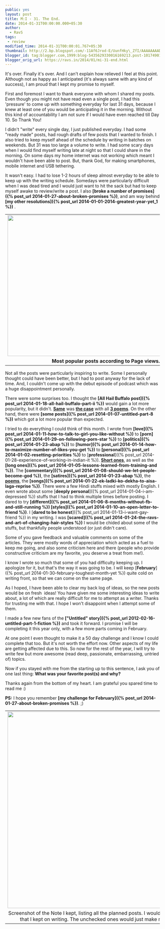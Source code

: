 ```yaml
---
public: yes
layout: post
title: M:I - 31. The End.
date: 2014-01-31T00:00:00.000+05:30
author:
  - RavS
tags:
 - review
modified_time: 2014-01-31T00:00:01.767+05:30
thumbnail: http://2.bp.blogspot.com/-11Af6Jrod-E/UunfHky\_ZfI/AAAAAAAADi8/dteqIyeIH38/s72-c/Blogger++An+Open+Source+Mind+++Posts+stats.png
blogger_id: tag:blogger.com,1999:blog-5435629330016169213.post-1017490149559300717
blogger_orig_url: https://ravs.in/2014/01/mi-31-end.html
---
```


It's over. Finally it's over. And I can't explain how relieved I feel at this point. Although not as happy as I anticipated (it's always same with any kind of success), I am proud that I kept my promise to myself.

First and foremost I want to thank everyone with whom I shared my posts. Even though you might not have read even a single post, I had this 'pressure' to come up with something everyday for last 31 days, because I knew at least one of you would be anticipating it in the morning. Without this kind of accountability I am not sure if I would have even reached till Day 10. So Thank You! 

I didn't "write" every single day, I just published everyday. I had some "ready made" posts, had rough drafts of few posts that I wanted to finish. I also tried to keep myself ahead of the schedule by writing in batches on weekends. But 31 was too large a volume to write. I had some scary days when I would find myself writing late at night so that I could share in the morning. On some days my home internet was not working which meant I wouldn't have been able to post. But, thank God, for making smartphones, mobile internet and USB tethering.

It wasn't easy. I had to lose 1-2 hours of sleep almost everyday to be able to keep up with the writing schedule. Somedays were particularly difficult when I was dead tired and I would just want to hit the sack but had to keep myself awake to review/write a post. I also **[broke a number of promises]({% post_url 2014-01-27-about-broken-promises %})**, and am way behind **[my other resolutions]({% post_url 2014-01-01-2014-greatest-year-yet_1 %})** .

<table align="center" cellpadding="0" cellspacing="0" class="tr-caption-container" style="margin-left: auto; margin-right: auto; text-align: center;"><tbody><tr><td style="text-align: center;"><a href="http://2.bp.blogspot.com/-11Af6Jrod-E/UunfHky_ZfI/AAAAAAAADi8/dteqIyeIH38/s1600/Blogger++An+Open+Source+Mind+++Posts+stats.png" imageanchor="1" style="margin-left: auto; margin-right: auto;"><img border="0" src="http://2.bp.blogspot.com/-11Af6Jrod-E/UunfHky_ZfI/AAAAAAAADi8/dteqIyeIH38/s1600/Blogger++An+Open+Source+Mind+++Posts+stats.png" height="459" width="640"></a></td></tr><tr><td class="tr-caption" style="text-align: center;"><b>Most popular posts according to Page views.</b></td></tr></tbody></table>


Not all the posts were particularly inspiring to write. Some I personally thought could have been better, but I had to post anyway for the lack of time. And, I couldn't come up with the debut episode of podcast which was a huge disappointment personally.

There were some surprises too. I thought the **[All Hail Buffalo post]({% post_url 2014-01-18-all-hail-buffalo-part-ii %})** would gain a lot more popularity, but it didn't. **[Same](http://1000sher.tumblr.com/post/72692916573)** was **[the case](http://1000sher.tumblr.com/post/73006542765/there-was-blood)** with all **[3 poems](http://1000sher.tumblr.com/post/73911163729/how-to-write-a-poem)**. On the other hand, there were **[some posts]({% post_url 2014-01-07-untitled-part-8 %})** which got a lot more popular than expected.

I tried to do everything I could think of this month. I wrote from **[love]({% post_url 2014-01-11-how-to-talk-to-girl-you-like-without %})** to **[porn]({% post_url 2014-01-29-on-following-porn-star %})** to **[politics]({% post_url 2014-01-23-abap %})** to **[humor]({% post_url 2014-01-14-how-to-maximize-number-of-likes-you-get %})** to **[personal]({% post_url 2014-01-02-resetting-priorities %})** to [**professional**]({% post_url 2014-01-28-experience-of-working-in-indian-it %}). [**Short ones**](https://medium.com/p/4413202712ad), as well as the **[long ones]({% post_url 2014-01-05-lessons-learned-from-training-and %})**. The **[commentary]({% post_url 2014-01-08-should-we-let-people-become-god %})**, the **[satires]({% post_url 2014-01-23-abap %})**, the **[poems](http://1000sher.tumblr.com/post/73006542765/there-was-blood)**, the **[songs]({% post_url 2014-01-22-ek-ladki-ko-dekha-to-aisa-laga-reprise %})**. There were a few Hindi stuffs mixed with mostly English. I even wrote about some [**deeply personal**]({% post_url 2014-01-04-i-am-depressed %}) stuffs that I had to think multiple times before posting. I dared to try **[different]({% post_url 2014-01-06-8-months-without-fb-and-still-running %}) [styles]({% post_url 2014-01-10-an-open-letter-to-friend %})**. I [**dared to be honest**]({% post_url 2014-01-13-i-want-gay-friend %}) in my writing. I was **[scared]({% post_url 2014-01-24-the-ravs-and-art-of-changing-hair-styles %})** I would be chided about some of the stuffs, but thankfully people understood (or just didn't care).

Some of you gave feedback and valuable comments on some of the articles. They were mostly words of appreciation which acted as a fuel to keep me going, and also some criticism here and there (people who provide constructive criticism are my favorite, you deserve a treat from me!). 

I know I wrote so much that some of you had difficulty keeping up. I apologize for it, but that's the way it was going to be. I will keep [**February**]({% post_url 2014-01-30-february-toughest-month-yet %}) quite cold on writing front, so that we can come on the same page.

As I hoped, I have been able to clear my back log of ideas, so the new posts would be on fresh  ideas! You have given me some interesting ideas to write about, a lot of which are really difficult for me to attempt as a writer. Thanks for trusting me with that. I hope I won't disappoint when I attempt some of them.

I made a few new fans of the **["Untitled" story]({% post_url 2012-02-16-untitled-part-1-fiction %})** and took it forward. I promise I will be completing it this year only, with a few more parts coming in February. 

At one point I even thought to make it a 50 day challenge and I know I could complete that too. But it's not worth the effort now. Other aspects of my life are getting affected due to this. So now for the rest of the year, I will try to write few but more awesome (read deep, passionate, embarrassing, untried of) topics.

Now if you stayed with me from the starting up to this sentence, I ask you of one last thing: **What was your favorite post(s) and why?** 

Thanks again from the bottom of my heart. I am grateful you spared time to read me :)

**PS:** I hope you remember **[my challenge for February]({% post_url 2014-01-27-about-broken-promises %})**. ;)


<table align="center" cellpadding="0" cellspacing="0" class="tr-caption-container" style="margin-left: auto; margin-right: auto; text-align: center;"><tbody><tr><td style="text-align: center;"><a href="http://4.bp.blogspot.com/-1sJFpGrwOyY/UuPp_Lmg4cI/AAAAAAAADhA/hJlfTKW0JgE/s1600/Screenshot+from+2014-01-25+22:11:54.png" imageanchor="1" style="margin-left: auto; margin-right: auto;"><img border="0" src="http://4.bp.blogspot.com/-1sJFpGrwOyY/UuPp_Lmg4cI/AAAAAAAADhA/hJlfTKW0JgE/s1600/Screenshot+from+2014-01-25+22:11:54.png" height="640" width="620"></a></td></tr><tr><td class="tr-caption" style="text-align: center;">Screenshot of the Note I kept, listing all the planned posts. I would check the ones that I kept on writing. The unchecked ones would just make me go mad. </td></tr></tbody></table>
